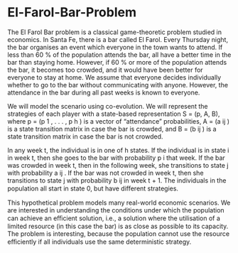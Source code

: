 # El-Farol-Bar-Problem
The El Farol Bar problem is a classical game-theoretic problem studied in economics. In Santa Fe, there is a bar called El Farol. Every Thursday night, the bar organises an event which everyone in the town wants to attend. If less than 60 % of the population attends the bar, all have a better time in the bar than staying home. However, if 60 % or more of the population attends the bar, it becomes too crowded, and it would have been better for everyone to stay at home. We assume that everyone decides individually whether to go to the bar without communicating with anyone. However, the attendance in the bar during all past weeks is known to everyone.

We will model the scenario using co-evolution. We will represent the strategies of each player with a state-based representation S = (p, A, B), where p = (p 1 , . . . , p h ) is a vector of “attendance” probabilities, A = (a ij ) is a state transition matrix in case the bar is crowded, and B = (b ij ) is a state transition matrix in case the bar is not crowded.

In any week t, the individual is in one of h states. If the individual is in state i in week t, then she goes to the bar with probability p i that week. If the bar was crowded in week t, then in the following week, she transitions to state j with probability a ij . If the bar was not crowded in week t, then she transitions to state j with probability b ij in week t + 1. The individuals in the population all start in state 0, but have diﬀerent strategies.

This hypothetical problem models many real-world economic scenarios. We are interested in understanding the conditions under which the population can achieve an eﬃcient solution, i.e., a solution where the utilisation of a limited resource (in this case the bar) is as close as possible to its capacity. The problem is interesting, because the population cannot use the resource eﬃciently if all individuals use the same deterministic strategy.

